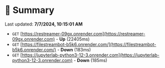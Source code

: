 # 📖 Summary
Last updated: **7/7/2024, 10:15:01 AM**

- `GET` [https://restreamer-09gx.onrender.com](https://restreamer-09gx.onrender.com) - **Up** (22405ms)
- `GET` [https://filestreambot-b5k6.onrender.com/](https://filestreambot-b5k6.onrender.com/) - **Down** (183ms)
- `GET` [https://jupyterlab-python3-12-3.onrender.com](https://jupyterlab-python3-12-3.onrender.com) - **Down** (185ms)
